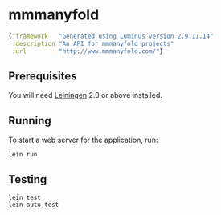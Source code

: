 # mmmanyfold

```clojure
{:framework   "Generated using Luminus version 2.9.11.14"
 :description "An API for mmmanyfold projects"
 :url         "http://www.mmmanyfold.com/"}
```

## Prerequisites

You will need [Leiningen][1] 2.0 or above installed.

[1]: https://github.com/technomancy/leiningen

## Running

To start a web server for the application, run:

    lein run
    
## Testing
    
    lein test
    lein auto test
